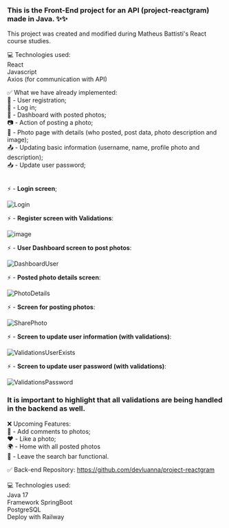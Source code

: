 ### This is the Front-End project for an API (project-reactgram) made in Java. ✨✨

This project was created and modified during Matheus Battisti's React course studies.

💻 Technologies used:<br />
React
<br />
Javascript
<br />
Axios (for communication with API)
<br />

✅ What we have already implemented:
<br />
👥 - User registration;
<br />
👤 - Log in;
<br />
📁 - Dashboard with posted photos;
<br />
📷 - Action of posting a photo;
<br />
📍 - Photo page with details (who posted, post data, photo description and image);
<br />
📤 - Updating basic information (username, name, profile photo and description);
<br />
📥 - Update user password;
<br /><br />

⚡ - **Login screen**;

![Login](https://github.com/devluanna/reactgram-front/assets/119416976/3762a870-0e37-46ed-bf40-6e4947f15e5f)


⚡ - **Register screen with Validations**:

![image](https://github.com/devluanna/reactgram-front/assets/119416976/1cfdabd8-3ef5-4762-8739-9f739a7caf45)


⚡ - **User Dashboard screen to post photos**:

![DashboardUser](https://github.com/devluanna/reactgram-front/assets/119416976/fda81394-8bf1-4eb1-928d-82e9765db368)


⚡ - **Posted photo details screen**:
<br />

![PhotoDetails](https://github.com/devluanna/reactgram-front/assets/119416976/7bb973ac-efbc-4ec3-9062-93b540be644e)


⚡ - **Screen for posting photos**:

![SharePhoto](https://github.com/devluanna/reactgram-front/assets/119416976/e333f11c-c038-417e-b7c8-16e014a90b6c)


⚡ - **Screen to update user information (with validations)**:

![ValidationsUserExists](https://github.com/devluanna/reactgram-front/assets/119416976/df44f6dd-8a39-48b3-88c5-298d8aedd805)


⚡ - **Screen to update user password (with validations)**:

![ValidationsPassword](https://github.com/devluanna/reactgram-front/assets/119416976/06995f32-c9bf-4dbe-a33a-649e0be526f1)


### **It is important to highlight that all validations are being handled in the backend as well.**

❌ Upcoming Features:
<br />
💭 - Add comments to photos;
<br />
❤️ - Like a photo;
<br />
🌍 - Home with all posted photos
<br />
🔎 - Leave the search bar functional.

✅ Back-end Repository: https://github.com/devluanna/project-reactgram
<br /><br />
💻 Technologies ​​used:
<br />
Java 17<br />
Framework SpringBoot<br />
PostgreSQL<br />
Deploy with Railway
